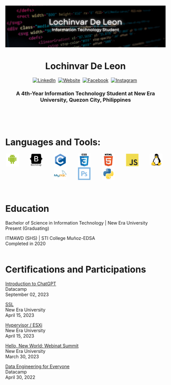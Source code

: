 ![](image/cover2.png)

<h1 align="center">Lochinvar De Leon</h1>
<p align="center">
    <a href="https://www.linkedin.com/in/lochinvar-de-leon-97b796266/">
        <img src="https://img.shields.io/badge/linkedin-%230077B5.svg?style=for-the-badge&logo=linkedin&logoColor=white" alt="LinkedIn"></a>&nbsp
    <a href="mailto: lchnvrdeleon@gmail.com">
        <img src="https://img.shields.io/badge/Gmail-D14836?style=for-the-badge&logo=gmail&logoColor=white" alt="Website"></a>&nbsp
    <a href="https://www.facebook.com/lochinvar.deleon/">
        <img src="https://img.shields.io/badge/Facebook-%231877F2.svg?style=for-the-badge&logo=Facebook&logoColor=white" alt="Facebook"></a>&nbsp
    <a href="https://www.instagram.com/lchnvr_/">
        <img src="https://img.shields.io/badge/Instagram-%23E4405F.svg?style=for-the-badge&logo=Instagram&logoColor=white" alt="Instagram"></a>&nbsp
</p>
<h3 align="center">A 4th-Year Information Technology Student at New Era University, Quezon City, Philippines</h3><br><br><br>


<h1 align="left">Languages and Tools:</h1>
<p align="center"> 
    <a href="https://developer.android.com" target="_blank" rel="noreferrer"> <img src="https://raw.githubusercontent.com/devicons/devicon/master/icons/android/android-original-wordmark.svg" alt="android" width="40" height="40"/></a>  &nbsp &nbsp &nbsp &nbsp
    <a href="https://getbootstrap.com" target="_blank" rel="noreferrer"> <img src="https://raw.githubusercontent.com/devicons/devicon/master/icons/bootstrap/bootstrap-plain-wordmark.svg" alt="bootstrap" width="40" height="40"/></a> &nbsp &nbsp &nbsp &nbsp
    <a href="https://www.cprogramming.com/" target="_blank" rel="noreferrer"> <img src="https://raw.githubusercontent.com/devicons/devicon/master/icons/c/c-original.svg" alt="c" width="40" height="40"/></a> &nbsp &nbsp &nbsp &nbsp
    <a href="https://www.w3schools.com/css/" target="_blank" rel="noreferrer"> <img src="https://raw.githubusercontent.com/devicons/devicon/master/icons/css3/css3-original-wordmark.svg" alt="css3" width="40" height="40"/></a> &nbsp &nbsp &nbsp &nbsp
    <a href="https://www.w3.org/html/" target="_blank" rel="noreferrer"> <img src="https://raw.githubusercontent.com/devicons/devicon/master/icons/html5/html5-original-wordmark.svg" alt="html5" width="40" height="40"/></a> &nbsp &nbsp &nbsp &nbsp
    <a href="https://developer.mozilla.org/en-US/docs/Web/JavaScript" target="_blank" rel="noreferrer"> <img src="https://raw.githubusercontent.com/devicons/devicon/master/icons/javascript/javascript-original.svg" alt="javascript" width="40" height="40"/></a> &nbsp &nbsp &nbsp &nbsp
    <a href="https://www.linux.org/" target="_blank" rel="noreferrer"> <img src="https://raw.githubusercontent.com/devicons/devicon/master/icons/linux/linux-original.svg" alt="linux" width="40" height="40"/></a> &nbsp &nbsp &nbsp &nbsp
    <a href="https://www.mysql.com/" target="_blank" rel="noreferrer"> <img src="https://raw.githubusercontent.com/devicons/devicon/master/icons/mysql/mysql-original-wordmark.svg" alt="mysql" width="40" height="40"/></a> &nbsp &nbsp &nbsp &nbsp
    <a href="https://www.photoshop.com/en" target="_blank" rel="noreferrer"> <img src="https://raw.githubusercontent.com/devicons/devicon/master/icons/photoshop/photoshop-line.svg" alt="photoshop" width="40" height="40"/></a> &nbsp &nbsp &nbsp &nbsp
    <a href="https://www.python.org" target="_blank" rel="noreferrer"> <img src="https://raw.githubusercontent.com/devicons/devicon/master/icons/python/python-original.svg" alt="python" width="40" height="40"/></a> &nbsp &nbsp &nbsp &nbsp
</p><br>

<h1 align="left">Education</h1>
<p align="left">Bachelor of Science in Information Technology | New Era University <br>
Present (Graduating) <br></p>
<p align="left"> ITMAWD (SHS) | STI College Muñoz-EDSA <br>
Completed in 2020 <br><br></p>


<h1 align="left">Certifications and Participations</h1>
<p align ="left"><a href="https://drive.google.com/file/d/1UsUIsK1QuYYB4LfqzC2YtujV1MfmDuvJ/view?usp=share_link" >Introduction to ChatGPT</a> <br>
    Datacamp <br>
    September 02, 2023</p>
<p align ="left"><a href="https://drive.google.com/file/d/1ost7FSO-5pLmbEmeW1DU6U25IOaThPUI/view?usp=share_link" >SSL</a> <br>
    New Era University <br>
    April 15, 2023</p>
<p align ="left"><a href="https://drive.google.com/file/d/1MHzHeehepGKrWEJeq5bE5LbpcvsfhWHF/view?usp=share_link" >Hypervisor / ESXi</a> <br>
    New Era University <br>
    April 15, 2023</p>
<p align ="left"><a href="https://drive.google.com/file/d/1fILwWZJswN0-8z0OKfBWuXLMaIc9LQcR/view?usp=share_link" >Hello, New World: Webinat Summit</a> <br>
    New Era University <br>
    March 30, 2023</p>
<p align ="left"><a href="https://drive.google.com/file/d/1ryRcI0QXPmVu54JjaBzkEoDwTc0siNTp/view?usp=share_link" >Data Engineering for Everyone</a> <br>
    Datacamp <br>
    April 30, 2022</p>





